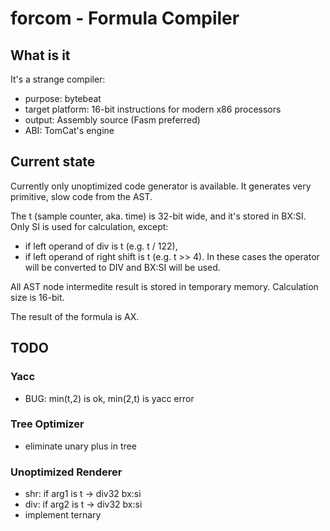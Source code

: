 # forcom - Formula Compiler

## What is it

It's a strange compiler:
- purpose: bytebeat
- target platform: 16-bit instructions for modern x86 processors
- output: Assembly source (Fasm preferred)
- ABI: TomCat's engine

## Current state

Currently only unoptimized code generator is available. It generates very primitive, slow code from the AST.

The t (sample counter, aka. time) is 32-bit wide, and it's stored in BX:SI. Only SI is used for calculation, except:
- if left operand of div is t (e.g. t / 122),
- if left operand of right shift is t (e.g. t >> 4).
In these cases the operator will be converted to
DIV and BX:SI will be used.

All AST node intermedite result is stored in temporary memory.
Calculation size is 16-bit.

The result of the formula is AX.

## TODO 

### Yacc

- BUG: min(t,2) is ok, min(2,t) is yacc error

### Tree Optimizer

- eliminate unary plus in tree

### Unoptimized Renderer

- shr: if arg1 is t -> div32 bx:si
- div: if arg2 is t -> div32 bx:si
- implement ternary
